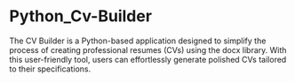 # Python_Cv-Builder
The CV Builder is a Python-based application designed to simplify the process of creating professional resumes (CVs) using the docx library. With this user-friendly tool, users can effortlessly generate polished CVs tailored to their specifications.
